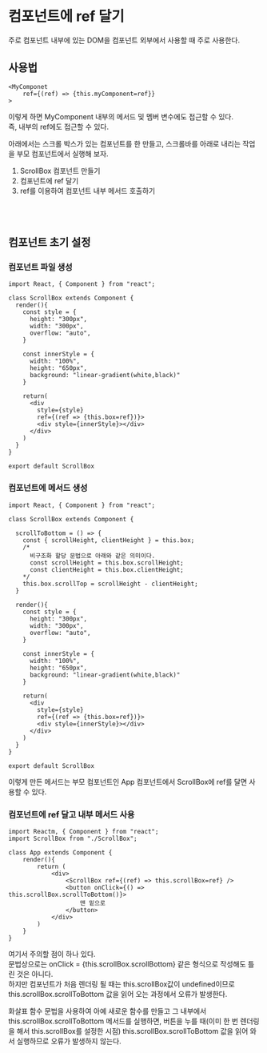 # 컴포넌트에 ref 달기
주로 컴포넌트 내부에 있는 DOM을 컴포넌트 외부에서 사용할 때 주로 사용한다.

## 사용법
```
<MyComponet
    ref={(ref) => {this.myComponent=ref}}
>
```
이렇게 하면 MyComponent 내부의 메서드 및 멤버 변수에도 접근할 수 있다.  
즉, 내부의 ref에도 접근할 수 있다.

아래에서는 스크롤 박스가 있는 컴포넌트를 한 만들고, 스크롤바를 아래로 내리는 작업을 부모 컴포넌트에서 실행해 보자.
1. ScrollBox 컴포넌트 만들기
2. 컴포넌트에 ref 달기
3. ref를 이용하여 컴포넌트 내부 메서드 호출하기

<br>
<br>

## 컴포넌트 초기 설정
### 컴포넌트 파일 생성
```
import React, { Component } from "react";

class ScrollBox extends Component {
  render(){
    const style = {
      height: "300px",
      width: "300px",
      overflow: "auto",
    }

    const innerStyle = {
      width: "100%",
      height: "650px",
      background: "linear-gradient(white,black)"
    }

    return(
      <div
        style={style}  
        ref={(ref => {this.box=ref})}>
        <div style={innerStyle}></div>
      </div>
    )
  }
}

export default ScrollBox
```

### 컴포넌트에 메서드 생성
```
import React, { Component } from "react";

class ScrollBox extends Component {

  scrollToBottom = () => {
    const { scrollHeight, clientHeight } = this.box;
    /*
      비구조화 할당 문법으로 아래와 같은 의미이다.
      const scrollHeight = this.box.scrollHeight;
      const clientHeight = this.box.clientHeight;
    */
    this.box.scrollTop = scrollHeight - clientHeight;
  }
  
  render(){
    const style = {
      height: "300px",
      width: "300px",
      overflow: "auto",
    }

    const innerStyle = {
      width: "100%",
      height: "650px",
      background: "linear-gradient(white,black)"
    }

    return(
      <div
        style={style}  
        ref={(ref => {this.box=ref})}>
        <div style={innerStyle}></div>
      </div>
    )
  }
}

export default ScrollBox
```
이렇게 만든 메서드는 부모 컴포넌트인 App 컴포넌트에서 ScrollBox에 ref를 달면 사용할 수 있다.

### 컴포넌트에 ref 달고 내부 메서드 사용
```
import Reactm, { Component } from "react";
import ScrollBox from "./ScrollBox";

class App extends Component {
    render(){
        return (
            <div>
                <ScrollBox ref={(ref) => this.scrollBox=ref} />
                <button onClick={() => this.scrollBox.scrollToBottom()}>
                    맨 밑으로
                </button>
            </div>
        )
    }
}
```
여기서 주의할 점이 하나 있다.  
문법상으로는 onClick = {this.scrollBox.scrollBottom} 같은 형식으로 작성해도 틀린 것은 아니다.  
하지만 컴포넌트가 처음 렌더링 될 때는 this.scrollBox값이 undefined이므로 this.scrollBox.scrollToBottom 값을 읽어 오는 과정에서 오류가 발생한다.

화살표 함수 문법을 사용하여 아예 새로운 함수를 만들고 그 내부에서 this.scrollBox.scrollToBottom 메서드를 실행하면, 버튼을 누를 때(이미 한 번 렌더링을 해서 this.scrollBox를 설정한 시점) this.scrollBox.scrollToBottom 값을 읽어 와서 실행하므로 오류가 발생하지 않는다.